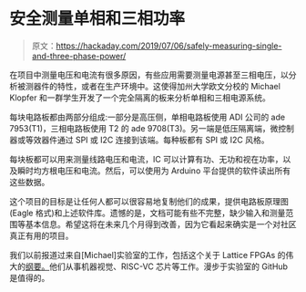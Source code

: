 # 安全测量单相和三相功率

> 原文：<https://hackaday.com/2019/07/06/safely-measuring-single-and-three-phase-power/>

在项目中测量电压和电流有很多原因，有些应用需要测量电源甚至三相电压，以分析被测器件的特性，或者在生产环境中。这使得加州大学欧文分校的 Michael Klopfer 和一群学生开发了一个完全隔离的板来分析单相和三相电源系统。

每块电路板都由两部分组成:一部分是高压侧，单相电路板使用 ADI 公司的 ade 7953(T1)，三相电路板使用 T2 的 ade 9708(T3)。另一端是低压隔离端，微控制器或等效器件通过 SPI 或 I2C 连接到该端。每种板都有 SPI 或 I2C 风格。

每块板都可以用来测量线路电压和电流，IC 可以计算有功、无功和视在功率，以及瞬时均方根电压和电流。然后，可以使用为 Arduino 平台提供的软件读出所有这些数据。

这个项目的目标是让任何人都可以很容易地复制他们的成果，提供电路板原理图(Eagle 格式)和上述软件库。遗憾的是，文档可能有些不完整，缺少输入和测量范围等基本信息。希望这将在未来几个月得到改善，因为它看起来确实是一个对社区真正有用的项目。

我们以前报道过来自[Michael]实验室的工作，包括这个关于 Lattice FPGAs 的伟大的[纲要。](https://hackaday.com/2018/09/27/three-part-deep-dive-explains-lattice-ice40-fpga-details/)他们从事机器视觉、RISC-VC 芯片等工作。漫步于实验室的 GitHub 是值得的。